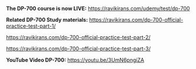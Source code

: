 **The DP-700 course is now LIVE:** https://ravikirans.com/udemy/test/dp-700

**Related DP-700 Study materials:**
https://ravikirans.com/dp-700-official-practice-test-part-1/

https://ravikirans.com/dp-700-official-practice-test-part-2/

https://ravikirans.com/dp-700-official-practice-test-part-3/

**YouTube Video DP-700:**
https://youtu.be/3UmN6pngiZA

